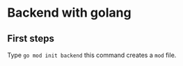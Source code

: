 # Backend with golang

## First steps

Type `go mod init backend` this command creates a `mod` file.